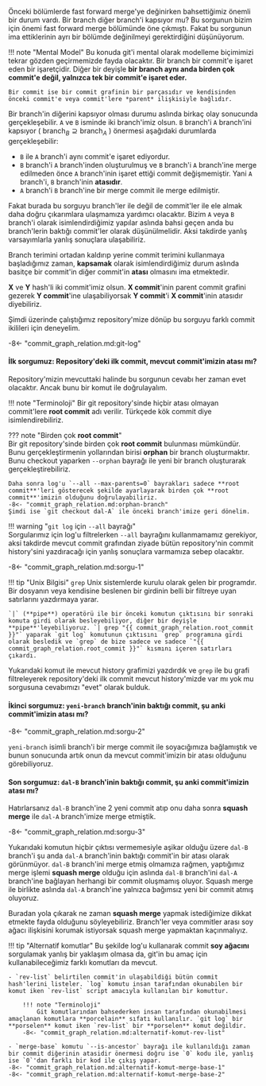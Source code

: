 Önceki bölümlerde fast forward merge'ye değinirken bahsettiğimiz önemli bir durum vardı. Bir branch diğer branch'i kapsıyor mu? Bu sorgunun bizim için önemi fast forward merge bölümünde öne çıkmıştı. Fakat bu sorgunun ima ettiklerinin ayrı bir bölümde değinilmeyi gerektirdiğini düşünüyorum.

!!! note "Mental Model"
    Bu konuda git'i mental olarak modelleme biçimimizi tekrar gözden geçirmemizde fayda olacaktır. Bir branch bir commit'e işaret eden bir işaretçidir. Diğer bir deyişle **bir branch aynı anda birden çok commit'e değil, yalnızca tek bir commit'e işaret eder.**

    Bir commit ise bir commit grafinin bir parçasıdır ve kendisinden önceki commit'e veya commit'lere *parent* ilişkisiyle bağlıdır.

Bir branch'in diğerini kapsıyor olması durumu aslında birkaç olay sonucunda gerçekleşebilir. `A` ve `B` isminde iki branch'imiz olsun. `B` branch'i `A` branch'ini kapsıyor ( $\text{branch}_B \supseteq \text{branch}_A$ ) önermesi aşağıdaki durumlarda gerçekleşebilir:

- `B` ile `A` branch'i aynı commit'e işaret ediyordur.
- `B` branch'i `A` branch'inden oluşturulmuş ve `B` branch'i `A` branch'ine merge edilmeden önce `A` branch'inin işaret ettiği commit değişmemiştir. Yani `A` branch'i, `B` branch'inin **atasıdır**.
- `A` branch'i `B` branch'ine bir merge commit ile merge edilmiştir.

Fakat burada bu sorguyu branch'ler ile değil de commit'ler ile ele almak daha doğru çıkarımlara ulaşmamıza yardımcı olacaktır. Bizim `A` veya `B` branch'i olarak isimlendirdiğimiz yapılar aslında bahsi geçen anda bu branch'lerin baktığı commit'ler olarak düşünülmelidir. Aksi takdirde yanlış varsayımlarla yanlış sonuçlara ulaşabiliriz.

Branch terimini ortadan kaldırıp yerine commit terimini kullanmaya başladığımız zaman, **kapsamak** olarak isimlendirdiğimiz durum aslında basitçe bir commit'in diğer commit'in **atası** olmasını ima etmektedir.

**X** ve **Y** hash'li iki commit'imiz olsun. **X commit**'inin parent commit grafini gezerek **Y commit**'ine ulaşabiliyorsak **Y commit**'i **X commit**'inin atasıdır diyebiliriz.

Şimdi üzerinde çalıştığımız repository'mize dönüp bu sorguyu farklı commit ikilileri için deneyelim.

-8<- "commit_graph_relation.md:git-log"

#### İlk sorgumuz: Repository'deki ilk commit, mevcut commit'imizin atası mı?

Repository'mizin mevcuttaki halinde bu sorgunun cevabı her zaman evet olacaktır. Ancak bunu bir komut ile doğrulayalım.

!!! note "Terminoloji"
    Bir git repository'sinde hiçbir atası olmayan commit'lere **root commit** adı verilir. Türkçede kök commit diye isimlendirebiliriz.

??? note "Birden çok **root commit**"  
    Bir git repository'sinde birden çok **root commit** bulunması mümkündür. Bunu gerçekleştirmenin yollarından birisi **orphan** bir branch oluşturmaktır. Bunu checkout yaparken `--orphan` bayrağı ile yeni bir branch oluşturarak gerçekleştirebiliriz.

    Daha sonra log'u `--all --max-parents=0` bayrakları sadece **root commit**'leri gösterecek şekilde ayarlayarak birden çok **root commit**'imizin olduğunu doğrulayabiliriz.
    -8<- "commit_graph_relation.md:orphan-branch"
    Şimdi ise `git checkout dal-A` ile önceki branch'imize geri dönelim.

!!! warning "`git log` için `--all` bayrağı"  
    Sorgularımız için log'u filtrelerken `--all` bayrağını kullanmamamız gerekiyor, aksi takdirde mevcut commit grafından ziyade bütün repository'nin commit history'sini yazdıracağı için yanlış sonuçlara varmamıza sebep olacaktır.

-8<- "commit_graph_relation.md:sorgu-1"

!!! tip "Unix Bilgisi"
    `grep` Unix sistemlerde kurulu olarak gelen bir programdır. Bir dosyanın veya kendisine beslenen bir girdinin belli bir filtreye uyan satırlarını yazdırmaya yarar.

    `|` (**pipe**) operatörü ile bir önceki komutun çıktısını bir sonraki komuta girdi olarak besleyebiliyor, diğer bir deyişle **pipe**'leyebiliyoruz. `| grep "{{ commit_graph_relation.root_commit }}"` yaparak `git log` komutunun çıktısını `grep` programına girdi olarak besledik ve `grep` de bize sadece ve sadece `"{{ commit_graph_relation.root_commit }}"` kısmını içeren satırları çıkardı.

Yukarıdaki komut ile mevcut history grafimizi yazdırdık ve `grep` ile bu grafi filtreleyerek repository'deki ilk commit mevcut history'mizde var mı yok mu sorgusuna cevabımızı "evet" olarak bulduk.

#### İkinci sorgumuz: `yeni-branch` branch'inin baktığı commit, şu anki commit'imizin atası mı?

-8<- "commit_graph_relation.md:sorgu-2"

`yeni-branch` isimli branch'i bir merge commit ile soyacığımıza bağlamıştık ve bunun sonucunda artık onun da mevcut commit'imizin bir atası olduğunu görebiliyoruz.

#### Son sorgumuz: `dal-B` branch'inin baktığı commit, şu anki commit'imizin atası mı?

Hatırlarsanız `dal-B` branch'ine 2 yeni commit atıp onu daha sonra **squash merge** ile `dal-A` branch'imize merge etmiştik.

-8<- "commit_graph_relation.md:sorgu-3"

Yukarıdaki komutun hiçbir çıktısı vermemesiyle aşikar olduğu üzere `dal-B` branch'i şu anda `dal-A` branch'inin baktığı commit'in bir atası olarak görünmüyor. `dal-B` branch'ini merge etmiş olmamıza rağmen, yaptığımız merge işlemi **squash merge** olduğu için aslında `dal-B` branch'ini `dal-A` branch'ine bağlayan herhangi bir commit oluşmamış oluyor. Squash merge ile birlikte aslında `dal-A` branch'ine yalnızca bağımsız yeni bir commit atmış oluyoruz.

Buradan yola çıkarak ne zaman **squash merge** yapmak istediğimize dikkat etmekte fayda olduğunu söyleyebiliriz. Branch'ler veya commitler arası soy ağacı ilişkisini korumak istiyorsak squash merge yapmaktan kaçınmalıyız.

!!! tip "Alternatif komutlar"
    Bu şekilde log'u kullanarak commit **soy ağacını** sorgulamak yanlış bir yaklaşım olmasa da, git'in bu amaç için kullanabileceğimiz farklı komutları da mevcut.

    - `rev-list` belirtilen commit'in ulaşabildiği bütün commit hash'lerini listeler. `log` komutu insan tarafından okunabilen bir komut iken `rev-list` script amacıyla kullanılan bir komuttur.

        !!! note "Terminoloji"
            Git komutlarından bahsederken insan tarafından okunabilmesi amaçlanan komutlara **porcelain** sıfatı kullanılır. `git log` bir **porselen** komut iken `rev-list` bir **porselen** komut değildir.
        -8<- "commit_graph_relation.md:alternatif-komut-rev-list"

    - `merge-base` komutu `--is-ancestor` bayrağı ile kullanıldığı zaman bir commit diğerinin atasidir önermesi doğru ise `0` kodu ile, yanlış ise `0`'dan farklı bir kod ile çıkış yapar.
    -8<- "commit_graph_relation.md:alternatif-komut-merge-base-1"
    -8<- "commit_graph_relation.md:alternatif-komut-merge-base-2"
